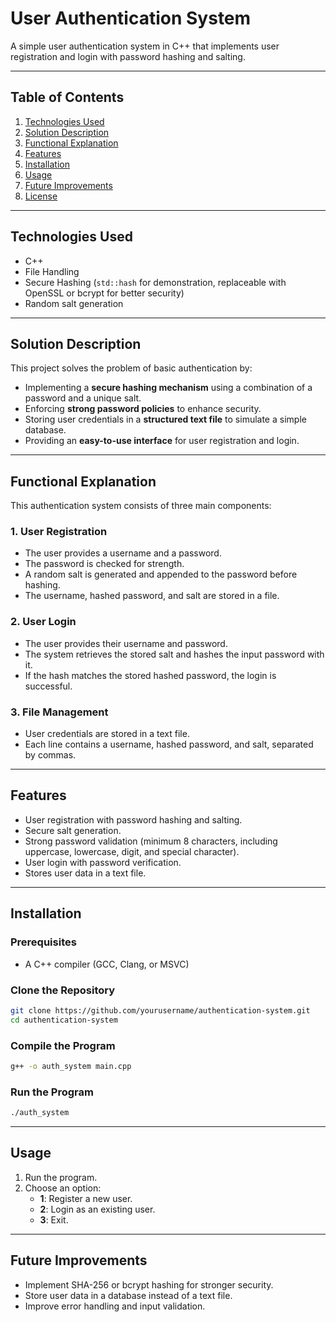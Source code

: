 # User Authentication System

A simple user authentication system in C++ that implements user registration and login with password hashing and salting.

---

## Table of Contents
1. [Technologies Used](#technologies-used)
2. [Solution Description](#solution-description)
3. [Functional Explanation](#functional-explanation)
4. [Features](#features)
5. [Installation](#installation)
6. [Usage](#usage)
7. [Future Improvements](#future-improvements)
8. [License](#license)

---

## Technologies Used
- C++
- File Handling
- Secure Hashing (`std::hash` for demonstration, replaceable with OpenSSL or bcrypt for better security)
- Random salt generation

---

## Solution Description
This project solves the problem of basic authentication by:
- Implementing a **secure hashing mechanism** using a combination of a password and a unique salt.
- Enforcing **strong password policies** to enhance security.
- Storing user credentials in a **structured text file** to simulate a simple database.
- Providing an **easy-to-use interface** for user registration and login.

---

## Functional Explanation
This authentication system consists of three main components:

### 1. User Registration
- The user provides a username and a password.
- The password is checked for strength.
- A random salt is generated and appended to the password before hashing.
- The username, hashed password, and salt are stored in a file.

### 2. User Login
- The user provides their username and password.
- The system retrieves the stored salt and hashes the input password with it.
- If the hash matches the stored hashed password, the login is successful.

### 3. File Management
- User credentials are stored in a text file.
- Each line contains a username, hashed password, and salt, separated by commas.

---

## Features
- User registration with password hashing and salting.
- Secure salt generation.
- Strong password validation (minimum 8 characters, including uppercase, lowercase, digit, and special character).
- User login with password verification.
- Stores user data in a text file.

---

## Installation
### Prerequisites
- A C++ compiler (GCC, Clang, or MSVC)

### Clone the Repository
```sh
git clone https://github.com/yourusername/authentication-system.git
cd authentication-system
```

### Compile the Program
```sh
g++ -o auth_system main.cpp
```

### Run the Program
```sh
./auth_system
```

---

## Usage
1. Run the program.
2. Choose an option:
   - **1**: Register a new user.
   - **2**: Login as an existing user.
   - **3**: Exit.

---

## Future Improvements
- Implement SHA-256 or bcrypt hashing for stronger security.
- Store user data in a database instead of a text file.
- Improve error handling and input validation.


